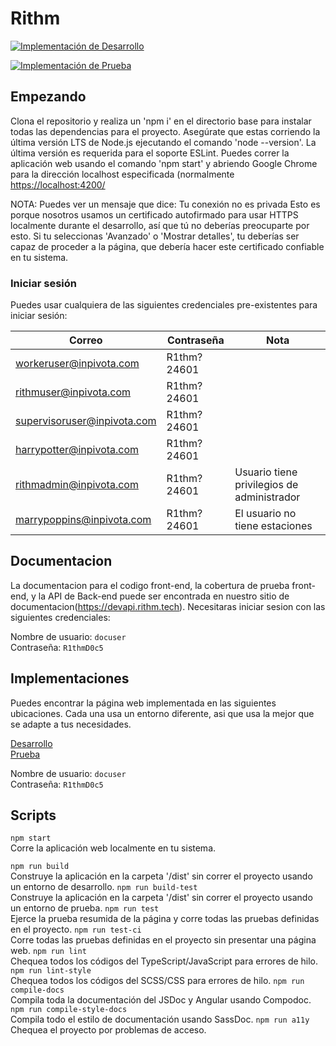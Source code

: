 # Rithm

[![Implementación de Desarrollo](https://github.com/strut-software/rithm-front-end/actions/workflows/dev-deployments.yml/badge.svg)](https://github.com/strut-software/rithm-front-end/actions/workflows/dev-deployments.yml)

[![Implementación de Prueba](https://github.com/strut-software/rithm-front-end/actions/workflows/test-deployments.yml/badge.svg)](https://github.com/strut-software/rithm-front-end/actions/workflows/test-deployments.yml)

## Empezando

Clona el repositorio y realiza un 'npm i' en el directorio base para instalar todas las dependencias para el proyecto.
Asegúrate que estas corriendo la última versión LTS de Node.js ejecutando el comando 'node --version'. La última versión es requerida para el soporte ESLint.
Puedes correr la aplicación web usando el comando 'npm start' y abriendo Google Chrome para la dirección localhost especificada (normalmente [https://localhost:4200/](https://localhost:4200/)

NOTA: Puedes ver un mensaje que dice:
Tu conexión no es privada
Esto es porque nosotros usamos un certificado autofirmado para usar HTTPS localmente durante el desarrollo, así que tú no deberías preocuparte por esto. Si tu seleccionas 'Avanzado' o 'Mostrar detalles', tu deberías ser capaz de proceder a la página, que debería hacer este certificado confiable en tu sistema.

### Iniciar sesión

Puedes usar cualquiera de las siguientes credenciales pre-existentes para iniciar sesión:

| Correo                      | Contraseña  | Nota                                       |
| --------------------------- | ----------- | ------------------------------------------ |
| workeruser@inpivota.com     | R1thm?24601 |
| rithmuser@inpivota.com      | R1thm?24601 |
| supervisoruser@inpivota.com | R1thm?24601 |
| harrypotter@inpivota.com    | R1thm?24601 |
| rithmadmin@inpivota.com     | R1thm?24601 | Usuario tiene privilegios de administrador |
| marrypoppins@inpivota.com   | R1thm?24601 | El usuario no tiene estaciones             |

## Documentacion

La documentacion para el codigo front-end, la cobertura de prueba front-end, y la API de Back-end puede ser encontrada en nuestro sitio de documentacion(https://devapi.rithm.tech). Necesitaras iniciar sesion con las siguientes credenciales:

Nombre de usuario: `docuser` \
Contraseña: `R1thmD0c5`

## Implementaciones

Puedes encontrar la página web implementada en las siguientes ubicaciones. Cada una usa un entorno diferente, asi que usa la mejor que se adapte a tus necesidades.

[Desarrollo](https://devapp.rithm.tech) \
[Prueba](https://testapp.rithm.tech)

Nombre de usuario: `docuser` \
Contraseña: `R1thmD0c5`

## Scripts

`npm start`\
Corre la aplicación web localmente en tu sistema.

`npm run build`\
Construye la aplicación en la carpeta '/dist' sin correr el proyecto usando un entorno de desarrollo.
`npm run build-test`\
Construye la aplicación en la carpeta '/dist' sin correr el proyecto usando un entorno de prueba.
`npm run test`\
Ejerce la prueba resumida de la página y corre todas las pruebas definidas en el proyecto.
`npm run test-ci`\
Corre todas las pruebas definidas en el proyecto sin presentar una página web.
`npm run lint`\
Chequea todos los códigos del TypeScript/JavaScript para errores de hilo.
`npm run lint-style`\
Chequea todos los códigos del SCSS/CSS para errores de hilo.
`npm run compile-docs`\
Compila toda la documentación del JSDoc y Angular usando Compodoc.
`npm run compile-style-docs`\
Compila todo el estilo de documentación usando SassDoc.
`npm run a11y`\
Chequea el proyecto por problemas de acceso.
